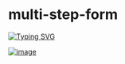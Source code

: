 # multi-step-form
[![Typing SVG](https://readme-typing-svg.herokuapp.com?font=Fira+Code&weight=500&pause=1000&width=435&lines=Job+listings+with+filtering)](https://git.io/typing-svg)

[![image](https://github.com/Vladimir0657305/Job-listings-with-filtering/blob/main/Job-listings-with-filtering.gif)](https://github.com/Vladimir0657305/Job-listings-with-filtering)
